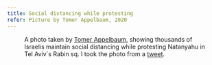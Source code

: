 ```yaml
---
title: Social distancing while protesting
refer: Picture by Tomer Appelbaum, 2020
---
```

<figure class="breakout">
<img alt="" src="/img/social-distancing-while-protesting.jpg"/>
<figcaption>A photo taken by <a href="https://twitter.com/tomerappelbaum">Tomer Appelbaum</a>, showing thousands of Israelis maintain social distancing while protesting Natanyahu in Tel Aviv´s Rabin sq. I took the photo from a <a href="https://twitter.com/tomerappelbaum/status/1251943727469338627">tweet</a>.</figcaption>
</figure>
